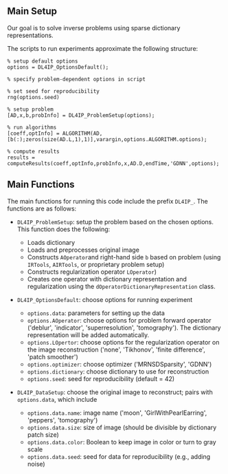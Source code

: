 ## Main Setup

Our goal is to solve inverse problems using sparse dictionary representations. 

The scripts to run experiments approximate the following structure:

```
% setup default options
options = DL4IP_OptionsDefault();

% specify problem-dependent options in script

% set seed for reproducibility
rng(options.seed)

% setup problem
[AD,x,b,probInfo] = DL4IP_ProblemSetup(options);

% run algorithms
[coeff,optInfo] = ALGORITHM(AD, [b(:);zeros(size(AD.L,1),1)],varargin,options.ALGORITHM.options);

% compute results
results = computeResults(coeff,optInfo,probInfo,x,AD.D,endTime,'GDNN',options);

```

## Main Functions

The main functions for running this code include the prefix ```DL4IP_```.  The functions are as follows:
* ```DL4IP_ProblemSetup```: setup the problem based on the chosen options. This function does the following:
  * Loads dictionary
  * Loads and preprocesses original image
  * Constructs ```AOperator```and right-hand side ```b``` based on problem (using ```IRTools```, ```AIRTools```, or proprietary problem setup)
  * Constructs regularization operator ```LOperator```)
  * Creates one operator with dictionary representation and regularization using the ```dOperatorDictionaryRepresentation``` class.

* ```DL4IP_OptionsDefault```: choose options for running experiment
  * ```options.data```: parameters for setting up the data
  * ```options.AOperator```: choose options for problem forward operator ('deblur', 'indicator', 'superresolution', 'tomography'). The dictionary representation will be added automatically.
  * ```options.LOpertor```: choose options for the regularization operator on the image reconstruction ('none', 'Tikhonov', 'finite difference', 'patch smoother')
  * ```options.optimizer```: choose optimizer ('MRNSDSparsity', 'GDNN')
  * ```options.dictionary```: choose dictionary to use for reconstruction
  * ```options.seed```: seed for reproducibility (default = 42)


* ```DL4IP_DataSetup```: choose the original image to reconstruct; pairs with ```options.data```, which include
  * ```options.data.name```: image name ('moon', 'GirlWithPearlEarring', 'peppers', 'tomography')
  * ```options.data.size```: size of image (should be divisible by dictionary patch size)
  * ```options.data.color```: Boolean to keep image in color or turn to gray scale
  * ```options.data.seed```: seed for data for reproducibility (e.g., adding noise)

